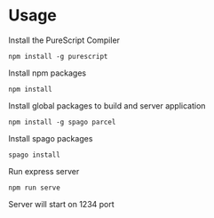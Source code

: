 
# Usage
 Install the PureScript Compiler
 ```
npm install -g purescript
```
Install npm packages
```
npm install
```
Install global packages to build and server application
```
npm install -g spago parcel
```
Install spago packages
```
spago install
```
Run express server
```
npm run serve
```
Server will start on 1234 port

